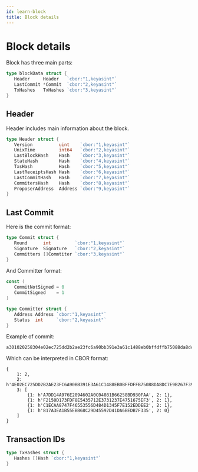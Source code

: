 ```yaml
---
id: learn-block
title: Block details
---
```



# Block details


Block has three main parts:

```go
type blockData struct {
   Header     Header   `cbor:"1,keyasint"`
   LastCommit *Commit  `cbor:"2,keyasint"`
   TxHashes   TxHashes `cbor:"3,keyasint"`
}
```

## Header
Header includes main information about the block.

```go
type Header struct {
   Version          uint    `cbor:"1,keyasint"`
   UnixTime         int64   `cbor:"2,keyasint"`
   LastBlockHash    Hash    `cbor:"3,keyasint"`
   StateHash        Hash    `cbor:"4,keyasint"`
   TxsHash          Hash    `cbor:"5,keyasint"`
   LastReceiptsHash Hash    `cbor:"6,keyasint"`
   LastCommitHash   Hash    `cbor:"7,keyasint"`
   CommitersHash    Hash    `cbor:"8,keyasint"`
   ProposerAddress  Address `cbor:"9,keyasint"`
}
```

## Last Commit

Here is the commit format:

```go
type Commit struct {
   Round      int         `cbor:"1,keyasint"`
   Signature  Signature   `cbor:"2,keyasint"`
   Committers []Commtiter `cbor:"3,keyasint"`
}
```

And Committer format:
```go
const (
   CommitNotSigned = 0
   CommitSigned    = 1
)

type Committer struct {
   Address Address `cbor:"1,keyasint"`
   Status  int     `cbor:"2,keyasint"`
}
```

Example of commit:
```
a301020258304e02ec725dd2b2ae23fc6a90bb391e3a61c1488eb0bffdffb75088da8dc7e9b267f396898dbe3e7971dd2af9395200810384a20154a7dd14a976e2894602a0c04081b66258bd930faa0201a20154f2150d173fdf8e5435712e3731237e4751675ef30201a20154c1ecaa8747f46553556d484d1345f7e152eddee20201a20154817a3ea1b55ebb68c29d45592d41da6bedb7f3350200
```

Which can be interpreted in CBOR format:
```
{
    1: 2,
    2: h'4E02EC725DD2B2AE23FC6A90BB391E3A61C1488EB0BFFDFFB75088DA8DC7E9B267F396898DBE3E7971DD2AF939520081',
    3: [
        {1: h'A7DD14A976E2894602A0C04081B66258BD930FAA', 2: 1},
        {1: h'F2150D173FDF8E5435712E3731237E4751675EF3', 2: 1},
        {1: h'C1ECAA8747F46553556D484D1345F7E152EDDEE2', 2: 1},
        {1: h'817A3EA1B55EBB68C29D45592D41DA6BEDB7F335', 2: 0}
    ]
}
```


## Transaction IDs

```go
type TxHashes struct {
   Hashes []Hash `cbor:"1,keyasint"`
}
```


